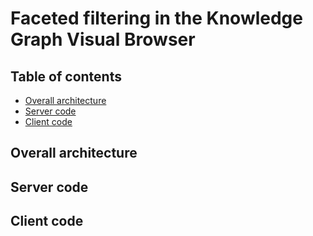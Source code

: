 # Faceted filtering in the Knowledge Graph Visual Browser
## Table of contents
- [Overall architecture](#overall-architecture)
- [Server code](#server-code)
- [Client code](#client-code)

<a id="overall-architecture"></a>
## Overall architecture

<a id="server-code"></a>
## Server code

<a id="client-code"></a>
## Client code
